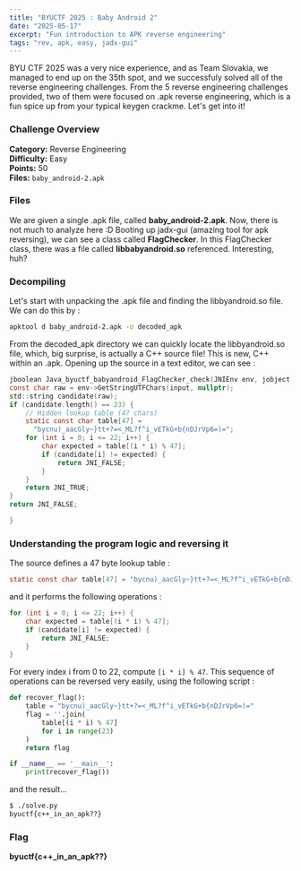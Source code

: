 ```yaml
---
title: "BYUCTF 2025 : Baby Android 2"
date: "2025-05-17"
excerpt: "Fun introduction to APK reverse engineering"
tags: "rev, apk, easy, jadx-gui"
---
```


BYU CTF 2025 was a very nice experience, and as Team Slovakia, we managed to end up on the 35th spot, and we successfuly solved all of the reverse engineering challenges. From the 5 reverse engineering challenges provided, two of them were focused on .apk reverse engineering, which is a fun spice up from your typical keygen crackme. Let's get into it!
### Challenge Overview
**Category:** Reverse Engineering  
**Difficulty:** Easy  
**Points:** 50  
**Files:** `baby_android-2.apk`
### Files 
We are given a single .apk file, called **baby_android-2.apk**.
Now, there is not much to analyze here :D Booting up jadx-gui (amazing tool for apk reversing), we can see a class called **FlagChecker**. In this FlagChecker class, there was a file called **libbabyandroid.so** referenced. Interesting, huh?
### Decompiling
Let's start with unpacking the .apk file and finding the libbyandroid.so file. We can do this by :

```bash
apktool d baby_android-2.apk -o decoded_apk
```

From the decoded_apk directory we can quickly locate the libbyandroid.so file, which, big surprise, is actually a C++ source file! This is new, C++ within an .apk. Opening up the source in a text editor, we can see :


```c
jboolean Java_byuctf_babyandroid_FlagChecker_check(JNIEnv env, jobject obj, jstring input) {
const char raw = env->GetStringUTFChars(input, nullptr);
std::string candidate(raw);                                                                                                
if (candidate.length() == 23) {
    // Hidden lookup table (47 chars)
    static const char table[47] =
      "bycnu)_aacGly~}tt+?=<_ML?f^i_vETkG+b{nDJrVp6=)=";
    for (int i = 0; i <= 22; i++) {
        char expected = table[(i * i) % 47];
        if (candidate[i] != expected) {
            return JNI_FALSE;
        }
    }
    return JNI_TRUE;
}
return JNI_FALSE;

}
```
### Understanding the program logic and reversing it
The source defines a 47 byte lookup table :

```c
static const char table[47] = "bycnu)_aacGly~}tt+?=<_ML?f^i_vETkG+b{nDJrVp6=)=";
```

and it performs the following operations :

```c
for (int i = 0; i <= 22; i++) {
    char expected = table[(i * i) % 47];
    if (candidate[i] != expected) {
        return JNI_FALSE;
    }
}
```

For every index i from 0 to 22, compute ``[i * i] % 47``. This sequence of operations can be reversed very easily, using the following script :

```python
def recover_flag():
    table = "bycnu)_aacGly~}tt+?=<_ML?f^i_vETkG+b{nDJrVp6=)="
    flag = ''.join(
        table[(i * i) % 47]
        for i in range(23)
    )
    return flag

if __name__ == '__main__':
    print(recover_flag())
```

and the result...
```bash
$ ./solve.py
byuctf{c++_in_an_apk??}
```

### Flag

**byuctf{c++_in_an_apk??}**
